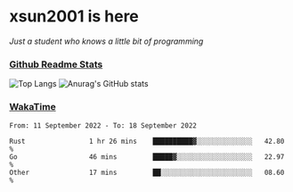 # xsun2001 is here

*Just a student who knows a little bit of programming*

### [Github Readme Stats](https://github.com/anuraghazra/github-readme-stats)

![Top Langs](https://github-readme-stats.vercel.app/api/top-langs/?username=xsun2001&layout=compact&theme=radical) ![Anurag's GitHub stats](https://github-readme-stats.vercel.app/api?username=xsun2001&show_icons=true&theme=radical)

### [WakaTime](https://wakatime.com)

<!--START_SECTION:waka-->

```text
From: 11 September 2022 - To: 18 September 2022

Rust                1 hr 26 mins    ██████████▓░░░░░░░░░░░░░░   42.80 %
Go                  46 mins         █████▓░░░░░░░░░░░░░░░░░░░   22.97 %
Other               17 mins         ██░░░░░░░░░░░░░░░░░░░░░░░   08.60 %
```

<!--END_SECTION:waka-->
